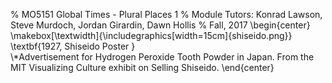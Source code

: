 % MO5151 Global Times - Plural Places 1
% Module Tutors: Konrad Lawson, Steve Murdoch, Jordan Girardin, Dawn Hollis
% Fall, 2017
\begin{center}
\makebox[\textwidth]{\includegraphics[width=15cm]{shiseido.png}}
\textbf{1927, Shiseido Poster }   
\\*Advertisement for Hydrogen Peroxide Tooth Powder in Japan. From the MIT Visualizing Culture exhibit on Selling Shiseido.
\end{center}

